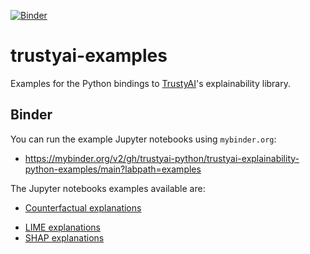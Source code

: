[![Binder](https://mybinder.org/badge_logo.svg)](https://mybinder.org/v2/gh/trustyai-python/trustyai-explainability-python-examples/main?labpath=examples)
# trustyai-examples

Examples for the Python bindings to [TrustyAI](https://kogito.kie.org/trustyai/)'s explainability library.

## Binder

You can run the example Jupyter notebooks using `mybinder.org`:

- https://mybinder.org/v2/gh/trustyai-python/trustyai-explainability-python-examples/main?labpath=examples


The Jupyter notebooks examples available are:

- [Counterfactual explanations](examples/Counterfactuals.ipynb)
* [LIME explanations](examples/Lime.ipynb)
* [SHAP explanations](examples/SHAP.ipynb)